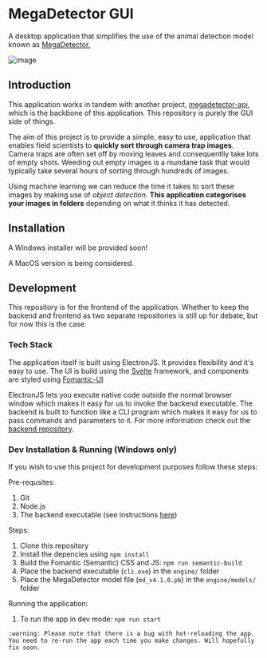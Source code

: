 # MegaDetector GUI

A desktop application that simplifies the use of the animal detection model known as [MegaDetector.](https://github.com/microsoft/CameraTraps/blob/master/megadetector.md)

![image](https://i.imgur.com/pbBOukO.png)

## Introduction

This application works in tandem with another project, [megadetector-api](https://github.com/petargyurov/megadetector-api), which is the backbone of this application. This repository is purely the GUI side of things.

The aim of this project is to provide a simple, easy to use, application that enables field scientists to **quickly sort through camera trap images**. Camera traps are often set off by moving leaves and consequentlly take lots of empty shots. Weeding out empty images is a mundane task that would typically take several hours of sorting through hundreds of images.

Using machine learning we can reduce the time it takes to sort these images by making use of _object detection_. **This application categorises your images in folders** depending on what it thinks it has detected.

## Installation

A Windows installer will be provided soon!

A MacOS version is being considered.

## Development

This repository is for the frontend of the application. Whether to keep the backend and frontend as two separate repositories is still up for debate, but for now this is the case.

### Tech Stack

The application itself is built using ElectronJS. It provides flexibility and it's easy to use. The UI is build using the [Svelte](https://svelte.dev/) framework, and components are styled using [Fomantic-UI](https://fomantic-ui.com/)

ElectronJS lets you execute native code outside the normal browser window which makes it easy for us to invoke the backend executable. The backend is built to function like a CLI program which makes it easy for us to pass commands and parameters to it. For more information check out the [backend repository](https://github.com/petargyurov/megadetector-api).

### Dev Installation & Running (Windows only)

If you wish to use this project for development purposes follow these steps:

Pre-requsites:

1. Git
2. Node.js
3. The backend executable (see instructions [here](https://github.com/petargyurov/megadetector-api#building-an-executable))

Steps:

1. Clone this repository
2. Install the depencies using `npm install`
3. Build the Fomantic (Semantic) CSS and JS: `npm run semantic-build`
4. Place the backend executable (`cli.exe`) in the `engine/` folder
5. Place the MegaDetector model file (`md_v4.1.0.pb`) in the `engine/models/` folder

Running the application:

1. To run the app in dev mode: `npm run start`

```
:warning: Please note that there is a bug with hot-reloading the app. You need to re-run the app each time you make changes. Will hopefully fix soon.
```
